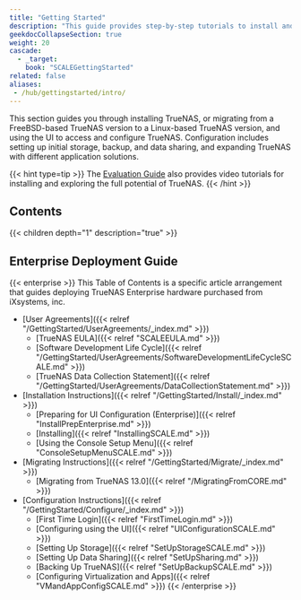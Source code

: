 ```yaml
---
title: "Getting Started"
description: "This guide provides step-by-step tutorials to install and configure TrueNAS. An additional guide shows how to apply and configure TrueNAS Enterprise licensed systems."
geekdocCollapseSection: true
weight: 20
cascade:
  - _target:
    book: "SCALEGettingStarted"
related: false
aliases:
 - /hub/gettingstarted/intro/
---
```


This section guides you through installing TrueNAS, or migrating from a FreeBSD-based TrueNAS version to a Linux-based TrueNAS version, and using the UI to access and configure TrueNAS.
Configuration includes setting up initial storage, backup, and data sharing, and expanding TrueNAS with different application solutions.

{{< hint type=tip >}}
The [Evaluation Guide](https://www.truenas.com/evaluating-truenas-scale/) also provides video tutorials for installing and exploring the full potential of TrueNAS.
{{< /hint >}}

<div class="noprint">

## Contents

{{< children depth="1" description="true" >}}

## Enterprise Deployment Guide

{{< enterprise >}}
This Table of Contents is a specific article arrangement that guides deploying TrueNAS Enterprise hardware purchased from iXsystems, inc.

* [User Agreements]({{< relref "/GettingStarted/UserAgreements/_index.md" >}})
  * [TrueNAS EULA]({{< relref "SCALEEULA.md" >}})
  * [Software Development Life Cycle]({{< relref "/GettingStarted/UserAgreements/SoftwareDevelopmentLifeCycleSCALE.md" >}})
  * [TrueNAS Data Collection Statement]({{< relref "/GettingStarted/UserAgreements/DataCollectionStatement.md" >}})
* [Installation Instructions]({{< relref "/GettingStarted/Install/_index.md" >}})
  * [Preparing for UI Configuration (Enterprise)]({{< relref "InstallPrepEnterprise.md" >}})
  * [Installing]({{< relref "InstallingSCALE.md" >}})
  * [Using the Console Setup Menu]({{< relref "ConsoleSetupMenuSCALE.md" >}})
* [Migrating Instructions]({{< relref "/GettingStarted/Migrate/_index.md" >}})
  * [Migrating from TrueNAS 13.0]({{< relref "/MigratingFromCORE.md" >}})
* [Configuration Instructions]({{< relref "/GettingStarted/Configure/_index.md" >}})
  * [First Time Login]({{< relref "FirstTimeLogin.md" >}})
  * [Configuring using the UI]({{< relref "UIConfigurationSCALE.md" >}})
  * [Setting Up Storage]({{< relref "SetUpStorageSCALE.md" >}})
  * [Setting Up Data Sharing]({{< relref "SetUpSharing.md" >}})
  * [Backing Up TrueNAS]({{< relref "SetUpBackupSCALE.md" >}})
  * [Configuring Virtualization and Apps]({{< relref "VMandAppConfigSCALE.md" >}})
{{< /enterprise >}}

</div>

